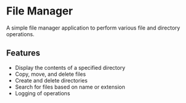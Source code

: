 # File Manager

A simple file manager application to perform various file and directory operations.

## Features
- Display the contents of a specified directory
- Copy, move, and delete files
- Create and delete directories
- Search for files based on name or extension
- Logging of operations

